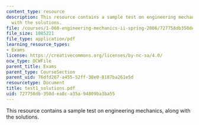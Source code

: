 ```yaml
---
content_type: resource
description: This resource contains a sample test on engineering mechanics, along
  with the solutions.
file: /courses/1-060-engineering-mechanics-ii-spring-2006/727758db350dea8ca35a94809ba3ba55_test1_solutions.pdf
file_size: 1085221
file_type: application/pdf
learning_resource_types:
- Exams
license: https://creativecommons.org/licenses/by-nc-sa/4.0/
ocw_type: OCWFile
parent_title: Exams
parent_type: CourseSection
parent_uid: 76dfd267-a455-52ff-38e0-8187ba261e5d
resourcetype: Document
title: test1_solutions.pdf
uid: 727758db-350d-ea8c-a35a-94809ba3ba55
---
```

This resource contains a sample test on engineering mechanics, along with the solutions.